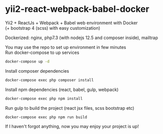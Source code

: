 # yii2-react-webpack-babel-docker
Yii2 + ReactJs + Webpack + Babel web environment with Docker  
(+ bootstrap 4 (scss) with easy customization)

Dockerized: nginx, php7.3 (with nodejs 12.5 and composer inside), mailtrap

You may use the repo to set up environment in few minutes  
Run docker-compose to up services
```bash
docker-compose up -d
```
Install composer dependencies
```bash
docker-compose exec php composer install
```
Install npm dependencies (react, babel, gulp, webpack)
```bash
docker-compose exec php npm install
```
Run gulp to build the project (react jsx files, scss bootstrap etc)
```
docker-compose exec php npm run build
```
If I haven't forgot anything, now you may enjoy your project is up!
